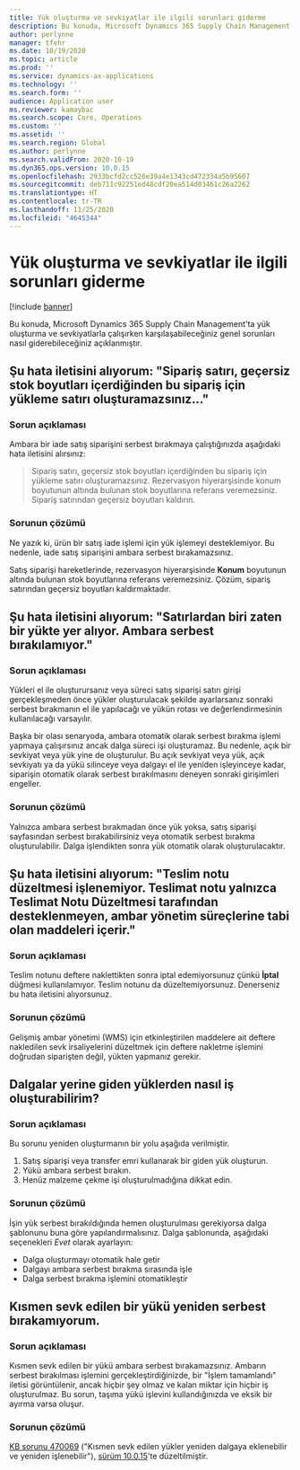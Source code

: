 ```yaml
---
title: Yük oluşturma ve sevkiyatlar ile ilgili sorunları giderme
description: Bu konuda, Microsoft Dynamics 365 Supply Chain Management'ta yük oluşturma ve sevkiyatlarla çalışırken karşılaşabileceğiniz genel sorunları nasıl giderebileceğiniz açıklanmıştır.
author: perlynne
manager: tfehr
ms.date: 10/19/2020
ms.topic: article
ms.prod: ''
ms.service: dynamics-ax-applications
ms.technology: ''
ms.search.form: ''
audience: Application user
ms.reviewer: kamaybac
ms.search.scope: Core, Operations
ms.custom: ''
ms.assetid: ''
ms.search.region: Global
ms.author: perlynne
ms.search.validFrom: 2020-10-19
ms.dyn365.ops.version: 10.0.15
ms.openlocfilehash: 2933bcfd2cc526e39a4e1343cd472334a5b95607
ms.sourcegitcommit: deb711c92251ed48cdf20ea514d03461c26a2262
ms.translationtype: HT
ms.contentlocale: tr-TR
ms.lasthandoff: 11/25/2020
ms.locfileid: "4645344"
---
```

# <a name="troubleshoot-load-building-and-shipments"></a>Yük oluşturma ve sevkiyatlar ile ilgili sorunları giderme

[!include [banner](../includes/banner.md)]

Bu konuda, Microsoft Dynamics 365 Supply Chain Management'ta yük oluşturma ve sevkiyatlarla çalışırken karşılaşabileceğiniz genel sorunları nasıl giderebileceğiniz açıklanmıştır.

## <a name="i-receive-the-following-error-message-you-cant-create-a-load-line-for-this-order-line-because-it-contains-inventory-dimensions-that-are-invalid"></a>Şu hata iletisini alıyorum: "Sipariş satırı, geçersiz stok boyutları içerdiğinden bu sipariş için yükleme satırı oluşturamazsınız..."

### <a name="issue-description"></a>Sorun açıklaması

Ambara bir iade satış siparişini serbest bırakmaya çalıştığınızda aşağıdaki hata iletisini alırsınız:

> Sipariş satırı, geçersiz stok boyutları içerdiğinden bu sipariş için yükleme satırı oluşturamazsınız. Rezervasyon hiyerarşisinde konum boyutunun altında bulunan stok boyutlarına referans veremezsiniz. Sipariş satırından geçersiz boyutları kaldırın.

### <a name="issue-resolution"></a>Sorunun çözümü

Ne yazık ki, ürün bir satış iade işlemi için yük işlemeyi desteklemiyor. Bu nedenle, iade satış siparişini ambara serbest bırakamazsınız.

Satış siparişi hareketlerinde, rezervasyon hiyerarşisinde **Konum** boyutunun altında bulunan stok boyutlarına referans veremezsiniz. Çözüm, sipariş satırından geçersiz boyutları kaldırmaktadır.

## <a name="i-receive-the-following-error-message-one-of-the-lines-is-already-on-a-load-unable-to-release-to-warehouse"></a>Şu hata iletisini alıyorum: "Satırlardan biri zaten bir yükte yer alıyor. Ambara serbest bırakılamıyor."

### <a name="issue-description"></a>Sorun açıklaması

Yükleri el ile oluşturursanız veya süreci satış siparişi satırı girişi gerçekleşmeden önce yükler oluşturulacak şekilde ayarlarsanız sonraki serbest bırakmanın el ile yapılacağı ve yükün rotası ve değerlendirmesinin kullanılacağı varsayılır.

Başka bir olası senaryoda, ambara otomatik olarak serbest bırakma işlemi yapmaya çalışırsınız ancak dalga süreci işi oluşturamaz. Bu nedenle, açık bir sevkiyat veya yük yine de oluşturulur. Bu açık sevkiyat veya yük, açık sevkiyatı ya da yükü silinceye veya dalgayı el ile yeniden işleyinceye kadar, siparişin otomatik olarak serbest bırakılmasını deneyen sonraki girişimleri engeller.

### <a name="issue-resolution"></a>Sorunun çözümü

Yalnızca ambara serbest bırakmadan önce yük yoksa, satış siparişi sayfasından serbest bırakabilirsiniz veya otomatik serbest bırakma oluşturulabilir. Dalga işlendikten sonra yük otomatik olarak oluşturulacaktır.

## <a name="i-receive-the-following-error-message-the-delivery-note-correction-cant-be-processed-the-delivery-note-only-contains-items-that-are-subject-to-warehouse-management-processes-as-these-are-not-supported-by-delivery-note-correction"></a>Şu hata iletisini alıyorum: "Teslim notu düzeltmesi işlenemiyor. Teslimat notu yalnızca Teslimat Notu Düzeltmesi tarafından desteklenmeyen, ambar yönetim süreçlerine tabi olan maddeleri içerir."

### <a name="issue-description"></a>Sorun açıklaması

Teslim notunu deftere naklettikten sonra iptal edemiyorsunuz çünkü **İptal** düğmesi kullanılamıyor. Teslim notunu da düzeltemiyorsunuz. Denerseniz bu hata iletisini alıyorsunuz.

### <a name="issue-resolution"></a>Sorunun çözümü

Gelişmiş ambar yönetimi (WMS) için etkinleştirilen maddelere ait deftere nakledilen sevk irsaliyelerini düzeltmek için deftere nakletme işlemini doğrudan siparişten değil, yükten yapmanız gerekir.

## <a name="how-can-i-create-work-from-outbound-loads-instead-of-waves"></a>Dalgalar yerine giden yüklerden nasıl iş oluşturabilirim?

### <a name="issue-description"></a>Sorun açıklaması

Bu sorunu yeniden oluşturmanın bir yolu aşağıda verilmiştir.

1. Satış siparişi veya transfer emri kullanarak bir giden yük oluşturun.
2. Yükü ambara serbest bırakın.
3. Henüz malzeme çekme işi oluşturulmadığına dikkat edin.

### <a name="issue-resolution"></a>Sorunun çözümü

İşin yük serbest bırakıldığında hemen oluşturulması gerekiyorsa dalga şablonunu buna göre yapılandırmalısınız. Dalga şablonunda, aşağıdaki seçenekleri *Evet* olarak ayarlayın:

- Dalga oluşturmayı otomatik hale getir
- Dalgayı ambara serbest bırakma sırasında işle
- Dalga serbest bırakma işlemini otomatikleştir

## <a name="i-cant-re-release-a-partially-shipped-load"></a>Kısmen sevk edilen bir yükü yeniden serbest bırakamıyorum.

### <a name="issue-description"></a>Sorun açıklaması

Kısmen sevk edilen bir yükü ambara serbest bırakamazsınız. Ambarın serbest bırakılması işlemini gerçekleştirdiğinizde, bir "İşlem tamamlandı" iletisi görüntülenir, ancak hiçbir şey olmaz ve kalan miktar için hiçbir iş oluşturulmaz. Bu sorun, taşıma yükü işlevini kullandığınızda ve eksik bir ayırma varsa oluşur.

### <a name="issue-resolution"></a>Sorunun çözümü

[KB sorunu 470069](https://fix.lcs.dynamics.com/Issue/Details?kb=4574490&bugId=470069&dbType=3&qc=84ce1e09d7032d8b8ef86f5a0c68b86badf3dfaf29686c5ebbe97c53c0957b5f) ("Kısmen sevk edilen yükler yeniden dalgaya eklenebilir ve yeniden işlenebilir"), [sürüm 10.0.15](../get-started/whats-new-scm-10-0-15.md)'te düzeltilmiştir.
